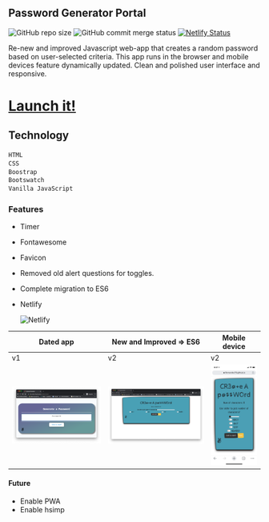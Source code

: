 ## Password Generator Portal

![GitHub repo size](https://img.shields.io/github/repo-size/lfernandez79/pwdGenerator?color=orange&logo=javascript)
![GitHub commit merge status](https://img.shields.io/github/commit-status/lfernandez79/pwdGenerator/master/d65997ca00043d42e1fb834c57fa22cde8b9e339)
[![Netlify Status](https://api.netlify.com/api/v1/badges/ba2d4473-cac2-4651-8e04-33f0e6418493/deploy-status)](https://app.netlify.com/sites/pwdg/deploys)

Re-new and improved Javascript web-app that creates a random password based on user-selected criteria. This app runs in the browser and mobile devices feature dynamically updated. Clean and polished user interface and responsive. 

# [Launch it!](https://pwdg.netlify.app/)

## Technology

```sh
HTML
CSS
Boostrap
Bootswatch
Vanilla JavaScript
```
### Features 
* Timer
* Fontawesome
* Favicon
* Removed old alert questions for toggles.
* Complete migration to ES6
* Netlify 

  ![Netlify](https://img.shields.io/netlify/ba2d4473-cac2-4651-8e04-33f0e6418493?style=plastic)

| Dated app    | New and Improved => ES6 | Mobile device |
| -------------| ------------------------|---------------|
| v1           | v2                      | v2            |
| <img src="public/assets/image/PG.png" width="350"> | <img src="public/assets/image/PG2.png" width="350">| <img src="public/assets/image/mobilePG.png" width="150">|


#### Future
* Enable PWA
* Enable hsimp